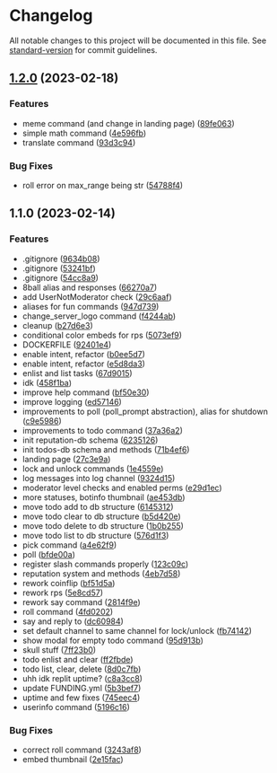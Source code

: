 # Changelog

All notable changes to this project will be documented in this file. See [standard-version](https://github.com/conventional-changelog/standard-version) for commit guidelines.

## [1.2.0](https://github.com/SlyPredator/IgrisDiscordBot/compare/v1.1.0...v1.2.0) (2023-02-18)


### Features

* meme command (and change in landing page) ([89fe063](https://github.com/SlyPredator/IgrisDiscordBot/commit/89fe063a4861ab5804aa9f5612a25a01d66bffed))
* simple math command ([4e596fb](https://github.com/SlyPredator/IgrisDiscordBot/commit/4e596fb6e7d5f9eeb81059367a6819ed4f97f859))
* translate command ([93d3c94](https://github.com/SlyPredator/IgrisDiscordBot/commit/93d3c94a0e5d1196b442d99f0319b1847d63eacd))


### Bug Fixes

* roll error on max_range being str ([54788f4](https://github.com/SlyPredator/IgrisDiscordBot/commit/54788f4927a6526c2b72234bdd18c9511c5826b6))

## 1.1.0 (2023-02-14)


### Features

* .gitignore ([9634b08](https://github.com/SlyPredator/IgrisDiscordBot/commit/9634b080f7cb44c92c9fa84a8f1335cc67ee49cc))
* .gitignore ([53241bf](https://github.com/SlyPredator/IgrisDiscordBot/commit/53241bfe3b1ed4a3e337e5862102f9081fee2264))
* .gitignore ([54cc8a9](https://github.com/SlyPredator/IgrisDiscordBot/commit/54cc8a926c71400400a9d2b8e6a06bde5eeca929))
* 8ball alias and responses ([66270a7](https://github.com/SlyPredator/IgrisDiscordBot/commit/66270a7140b48e0d695bb40fdf1de7a60687886f))
* add UserNotModerator check ([29c6aaf](https://github.com/SlyPredator/IgrisDiscordBot/commit/29c6aaf4831e9b8b9bcce984f6167fc1d34e2d01))
* aliases for fun commands ([947d739](https://github.com/SlyPredator/IgrisDiscordBot/commit/947d739852f0c5f03aec7e33ac81556cc10f4f1b))
* change_server_logo command ([f4244ab](https://github.com/SlyPredator/IgrisDiscordBot/commit/f4244ab3a6d1b5755d7982bf67b7b8deb8017fa7))
* cleanup ([b27d6e3](https://github.com/SlyPredator/IgrisDiscordBot/commit/b27d6e3222d6ee51c552b216b82a5c909b9b8c97))
* conditional color embeds for rps ([5073ef9](https://github.com/SlyPredator/IgrisDiscordBot/commit/5073ef923d9b992d5658ca8ea25a9abe48c7f240))
* DOCKERFILE ([92401e4](https://github.com/SlyPredator/IgrisDiscordBot/commit/92401e4138b16a656cf98c1bf92da81028b34f6a))
* enable intent, refactor ([b0ee5d7](https://github.com/SlyPredator/IgrisDiscordBot/commit/b0ee5d7bd909e0078a730044578787a1a9be8a83))
* enable intent, refactor ([e5d8da3](https://github.com/SlyPredator/IgrisDiscordBot/commit/e5d8da3e70a00430d3556bc5ae6136c0d97a3e76))
* enlist and list tasks ([67d9015](https://github.com/SlyPredator/IgrisDiscordBot/commit/67d90156123dbd8998836024445d73e69c6ef2de))
* idk ([458f1ba](https://github.com/SlyPredator/IgrisDiscordBot/commit/458f1ba661d3ea5940cf2072a1ce77fb2510e2c9))
* improve help command ([bf50e30](https://github.com/SlyPredator/IgrisDiscordBot/commit/bf50e301a829f9e74e167cb1d83d8b03c4606416))
* improve logging ([ed57146](https://github.com/SlyPredator/IgrisDiscordBot/commit/ed57146611d6b72bd2a8e5287dab8e3b09253f75))
* improvements to poll (poll_prompt abstraction), alias for shutdown ([c9e5986](https://github.com/SlyPredator/IgrisDiscordBot/commit/c9e598617c131dd19575105eee69fafadf8b9dbb))
* improvements to todo command ([37a36a2](https://github.com/SlyPredator/IgrisDiscordBot/commit/37a36a28fbdb21e9d4da88c322f3d6839aaca083))
* init reputation-db schema ([6235126](https://github.com/SlyPredator/IgrisDiscordBot/commit/623512609beab9f8a3fae344635e0e90beafa479))
* init todos-db schema and methods ([71b4ef6](https://github.com/SlyPredator/IgrisDiscordBot/commit/71b4ef64e0a86298acbaf7429e070f1863ac6c26))
* landing page ([27c3e9a](https://github.com/SlyPredator/IgrisDiscordBot/commit/27c3e9ab4bdb4fcd7db94ddb521edf9e5b8c0d74))
* lock and unlock commands ([1e4559e](https://github.com/SlyPredator/IgrisDiscordBot/commit/1e4559e3317065c25202d193318d09121ebbc197))
* log messages into log channel ([9324d15](https://github.com/SlyPredator/IgrisDiscordBot/commit/9324d155abb75aa93b8e20b51d3503cd51213c9b))
* moderator level checks and enabled perms ([e29d1ec](https://github.com/SlyPredator/IgrisDiscordBot/commit/e29d1ec16bdfc9bc56b0bd53b719c2a9031ffd4a))
* more statuses, botinfo thumbnail ([ae453db](https://github.com/SlyPredator/IgrisDiscordBot/commit/ae453dbe5c8574ffb3266c0e12274a9190611cb3))
* move todo add to db structure ([6145312](https://github.com/SlyPredator/IgrisDiscordBot/commit/61453126c3e624ecc10a33cc8f163ddb864f74bd))
* move todo clear to db structure ([b5d420e](https://github.com/SlyPredator/IgrisDiscordBot/commit/b5d420ed1fc03ad4748fec152f2976026dee50dc))
* move todo delete to db structure ([1b0b255](https://github.com/SlyPredator/IgrisDiscordBot/commit/1b0b255ef27ce2310afd5275d812ceef84901fd6))
* move todo list to db structure ([576d1f3](https://github.com/SlyPredator/IgrisDiscordBot/commit/576d1f3f4fcffa8b1be5ab416ca595d61b0055e4))
* pick command ([a4e62f9](https://github.com/SlyPredator/IgrisDiscordBot/commit/a4e62f9d29075745b2ecad9de52e7d9b6d4379bb))
* poll ([bfde00a](https://github.com/SlyPredator/IgrisDiscordBot/commit/bfde00ad8c152c20bcb5cb973cbcaf0652b8cd57))
* register slash commands properly ([123c09c](https://github.com/SlyPredator/IgrisDiscordBot/commit/123c09cdf410fb4ae7972e7feeb86a4a6c47a16a))
* reputation system and methods ([4eb7d58](https://github.com/SlyPredator/IgrisDiscordBot/commit/4eb7d58659f5435568f0e184873fe37a76abb346))
* rework coinflip ([bf51d5a](https://github.com/SlyPredator/IgrisDiscordBot/commit/bf51d5aa695acf5dea454921c0559b2ff351ec25))
* rework rps ([5e8cd57](https://github.com/SlyPredator/IgrisDiscordBot/commit/5e8cd57566a69ab75adea3bbd18218f0b6047291))
* rework say command ([2814f9e](https://github.com/SlyPredator/IgrisDiscordBot/commit/2814f9e791b9673f2c6f5fd1fa4a6aa5899be363))
* roll command ([4fd0202](https://github.com/SlyPredator/IgrisDiscordBot/commit/4fd0202e1f42688916dc5fb27f2e987563893815))
* say and reply to ([dc60984](https://github.com/SlyPredator/IgrisDiscordBot/commit/dc60984db69641bf66ca24571f810d898fa24304))
* set default channel to same channel for lock/unlock ([fb74142](https://github.com/SlyPredator/IgrisDiscordBot/commit/fb74142391fe5e87a2f7ffc5ac3989795f46cb34))
* show modal for empty todo command ([95d913b](https://github.com/SlyPredator/IgrisDiscordBot/commit/95d913b3f2f0f38cc92b7a967b1916c595aeb28b))
* skull stuff ([7ff23b0](https://github.com/SlyPredator/IgrisDiscordBot/commit/7ff23b0e7e940e7a983f12dd3650e79383ef344a))
* todo enlist and clear ([ff2fbde](https://github.com/SlyPredator/IgrisDiscordBot/commit/ff2fbde2d88698e415c1b22402b0926fea33c83d))
* todo list, clear, delete ([8d0c7fb](https://github.com/SlyPredator/IgrisDiscordBot/commit/8d0c7fb683e8f0b2f7a18fb12a26716ee1172cca))
* uhh idk replit uptime? ([c8a3cc8](https://github.com/SlyPredator/IgrisDiscordBot/commit/c8a3cc854670f9152b2fb5f6cfb92be82b00b330))
* update FUNDING.yml ([5b3bef7](https://github.com/SlyPredator/IgrisDiscordBot/commit/5b3bef7136aac0bf385b88cd2f7cd2352e8769fe))
* uptime and few fixes ([745eec4](https://github.com/SlyPredator/IgrisDiscordBot/commit/745eec43e3566e46a9028efa94162375ae46ca1e))
* userinfo command ([5196c16](https://github.com/SlyPredator/IgrisDiscordBot/commit/5196c1644f2724513f84b696365cf93306baa909))


### Bug Fixes

* correct roll command ([3243af8](https://github.com/SlyPredator/IgrisDiscordBot/commit/3243af8f585d5e348400f4a9e75ff03922760847))
* embed thumbnail ([2e15fac](https://github.com/SlyPredator/IgrisDiscordBot/commit/2e15fac72e49d01281f1b09eee8ca54e261faa3a))

